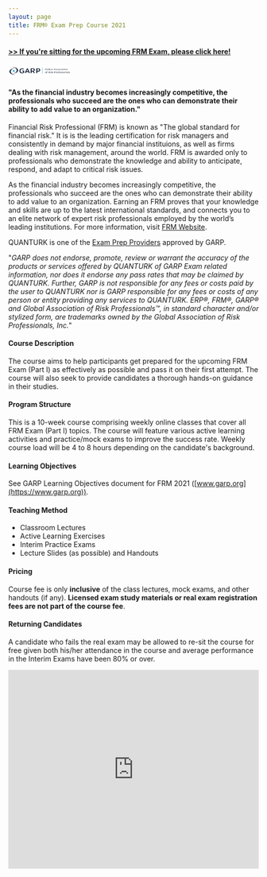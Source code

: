 ```yaml
---
layout: page
title: FRM® Exam Prep Course 2021
---
```


#### <a href="https://forms.gle/VsLxXkYJRd52pmqp8" target=www>>> If you're sitting for the upcoming FRM Exam, please click here!</a>

<img src="../figures/garp_logo.png" width="25%">

#### "As the financial industry becomes increasingly competitive, the professionals who succeed are the ones who can demonstrate their ability to add value to an organization."

Financial Risk Professional (FRM) is known as "The global standard for financial risk." It is is the leading certification for risk managers and consistently in demand by major financial instituions, as well as firms dealing with risk management, around the world. FRM is awarded only to professionals who demonstrate the knowledge and ability to anticipate, respond, and adapt to critical risk issues.

As the financial industry becomes increasingly competitive, the professionals who succeed are the ones who can demonstrate their ability to add value to an organization. Earning an FRM proves that your knowledge and skills are up to the latest international standards, and connects you to an elite network of expert risk professionals employed by the world’s leading institutions. For more information, visit [FRM Website](https://www.garp.org/#!/frm).

QUANTURK is one of the [Exam Prep Providers](https://www.garp.org/#!/frm/exam-preparation-providers) approved by GARP. 

"*GARP does not endorse, promote, review or warrant the accuracy of the products or services offered by QUANTURK of GARP Exam related information, nor does it endorse any pass rates that may be claimed by QUANTURK. Further, GARP is not responsible for any fees or costs paid by the user to QUANTURK nor is GARP responsible for any fees or costs of any person or entity providing any services to QUANTURK. ERP®, FRM®, GARP® and Global Association of Risk Professionals™, in standard character and/or stylized form, are trademarks owned by the Global Association of Risk Professionals, Inc.*"

#### Course Description
The course aims to help participants get prepared for the upcoming FRM Exam (Part I) as effectively as possible and pass it on their first attempt. The course will also seek to provide candidates a thorough hands-on guidance in their studies.

#### Program Structure
This is a 10-week course comprising weekly online classes that cover all FRM Exam (Part I) topics. The course will feature various active learning activities and practice/mock exams to improve the success rate. Weekly course load will be 4 to 8 hours depending on the candidate's background.

#### Learning Objectives 
See GARP Learning Objectives document for FRM 2021 ([www.garp.org](https://www.garp.org)).

#### Teaching Method
* Classroom Lectures
* Active Learning Exercises
* Interim Practice Exams
* Lecture Slides (as possible) and Handouts

#### Pricing
Course fee is only **inclusive** of the class lectures, mock exams, and other handouts (if any). **Licensed exam study materials or real exam registration fees are not part of the course fee**. 

#### Returning Candidates
A candidate who fails the real exam may be allowed to re-sit the course for free given both his/her attendance in the course and average performance in the Interim Exams have been 80% or over.
<br>
<iframe src="https://calendar.google.com/calendar/b/1/embed?mode=AGENDA&amp;height=600&amp;wkst=2&amp;bgcolor=%23FFFFFF&amp;src=ugs8vuds3btmj0g13bhjospkc4%40group.calendar.google.com&amp;color=%23865A5A&amp;ctz=Europe%2FIstanbul" style="border-width:0" width="100%" height="400" frameborder="0" scrolling="no"></iframe>

